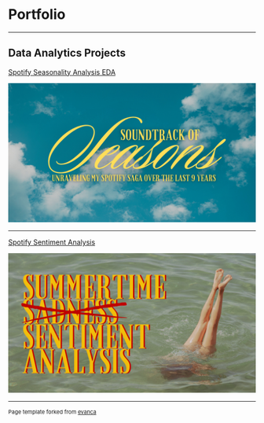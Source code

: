 # Portfolio

---

## Data Analytics Projects 

[Spotify Seasonality Analysis EDA](/seasons_eda.md)

<img src="images/eda.png?raw=true" width="600"/>

---
[Spotify Sentiment Analysis](/sentiment_analysis.md)

<img src="images/llm_sentiment.png?raw=true" width="600"/>

---
<p style="font-size:11px">Page template forked from <a href="https://github.com/evanca/quick-portfolio">evanca</a></p>
<!-- Remove above link if you don't want to attibute -->
